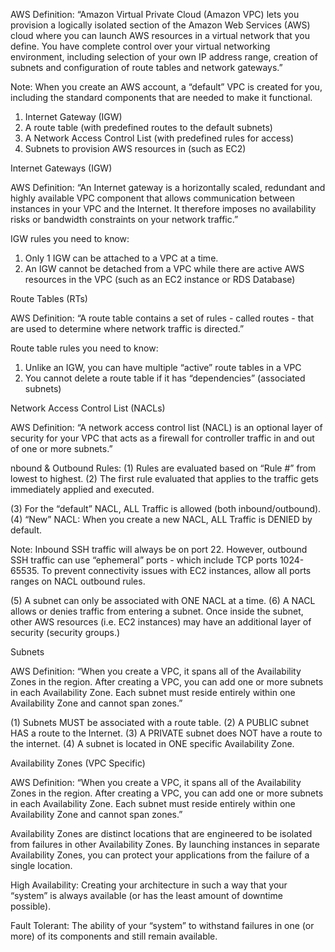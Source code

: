 AWS Definition: “Amazon Virtual Private Cloud (Amazon VPC) lets you provision a logically isolated section of the Amazon Web Services (AWS) cloud where you can launch AWS resources in a virtual network that you define. You have complete control over your virtual networking environment, including selection of your own IP address range, creation of subnets and configuration of route tables and network gateways.”

Note: When you create an AWS account, a “default” VPC is created for you, including the standard components that are needed to make it functional.
1) Internet Gateway (IGW)
2) A route table (with predefined routes to the default subnets)
3) A Network Access Control List (with predefined rules for access)
4) Subnets to provision AWS resources in (such as EC2)


Internet Gateways (IGW)

AWS Definition: “An Internet gateway is a horizontally scaled, redundant and highly available VPC component that allows communication between instances in your VPC and the Internet. It therefore imposes no availability risks or bandwidth constraints on your network traffic.”

IGW rules you need to know:
1) Only 1 IGW can be attached to a VPC at a time.
2) An IGW cannot be detached from a VPC while there are active AWS resources in the VPC (such as an EC2 instance or RDS Database)

Route Tables (RTs)

AWS Definition: “A route table contains a set of rules - called routes - that are used to determine where network traffic is directed.”

 Route table rules you need to know:
1) Unlike an IGW, you can have multiple “active” route tables in a VPC
2) You cannot delete a route table if it has “dependencies” (associated subnets)

Network Access Control List (NACLs)

AWS Definition: “A network access control list (NACL) is an optional layer of security for your VPC that acts as a firewall for controller traffic in and out of one or more subnets.”

nbound & Outbound Rules:
(1) Rules are evaluated based on “Rule #” from lowest to highest.
(2) The first rule evaluated that applies to the traffic gets immediately applied and executed.

(3) For the “default” NACL, ALL Traffic is allowed (both inbound/outbound).
(4) “New” NACL: When you create a new NACL, ALL Traffic is DENIED by default.

Note: Inbound SSH traffic will always be on port 22. However, outbound SSH traffic can use “ephemeral” ports - which include TCP ports 1024-65535. To prevent connectivity issues with EC2 instances, allow all ports ranges on NACL outbound rules.

(5) A subnet can only be associated with ONE NACL at a time.
(6) A NACL allows or denies traffic from entering a subnet. Once inside the subnet, other AWS resources (i.e. EC2 instances) may have an additional layer of security (security groups.)

Subnets

AWS Definition: “When you create a VPC, it spans all of the Availability Zones in the region. After creating a VPC, you can add one or more subnets in each Availability Zone. Each subnet must reside entirely within one Availability Zone and cannot span zones.”

(1) Subnets MUST be associated with a route table.
(2) A PUBLIC subnet HAS a route to the Internet.
(3) A PRIVATE subnet does NOT have a route to the internet.
(4) A subnet is located in ONE specific Availability Zone.

Availability Zones (VPC Specific)

AWS Definition:
“When you create a VPC, it spans all of the Availability Zones in the region. After creating a VPC, you can add one or more subnets in each Availability Zone. Each subnet must reside entirely within one Availability Zone and cannot span zones.”

Availability Zones are distinct locations that are engineered to be isolated from failures in other Availability Zones. By launching instances in separate Availability Zones, you can protect your applications from the failure of a single location.

High Availability: Creating your architecture in such a way that your “system” is always available (or has the least amount of downtime possible).

Fault Tolerant: The ability of your “system” to withstand failures in one (or more) of its components and still remain available.






